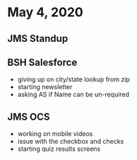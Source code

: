 # May 4, 2020

## JMS Standup

## BSH Salesforce
- giving up on city/state lookup from zip
- starting newsletter
- asking AS if Name can be un-required

## JMS OCS
- working on mobile videos
- issue with the checkbox and checks
- starting quiz results screens